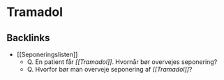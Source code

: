 # Tramadol

## Backlinks
* [[Seponeringslisten]]
	* Q. En patient får *[[Tramadol]]*. Hvornår bør overvejes seponering? 
	* Q. Hvorfor bør man overveje seponering af *[[Tramadol]]*?

<!-- {BearID:9722F162-FEE8-4F31-A3C5-C2E8D8285427-17080-000037317685A920} -->
